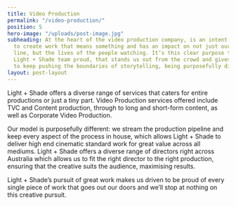 ```yaml
---
title: Video Production
permalink: "/video-production/"
position: 5
hero-image: "/uploads/post-image.jpg"
subheading: At the heart of the video production company, is an intent to be different,
  to create work that means something and has an impact on not just our clients bottom
  line, but the lives of the people watching. It’s this clear purpose that makes the
  Light + Shade team proud, that stands us out from the crowd and gives us the motivation
  to keep pushing the boundaries of storytelling, being purposefully different.
layout: post-layout
---
```


Light \+ Shade offers a diverse range of services that caters for entire productions or just a tiny part. Video Production services offered include TVC and Content production, through to long and short-form content, as well as Corporate Video Production.

Our model is purposefully different: we stream the production pipeline and keep every aspect of the process in house, which allows Light \+ Shade to deliver high end cinematic standard work for great value across all mediums. Light \+ Shade offers a diverse range of directors right across Australia which allows us to fit the right director to the right production, ensuring that the creative suits the audience, maximising results.

Light \+ Shade’s pursuit of great work makes us driven to be proud of every single piece of work that goes out our doors and we’ll stop at nothing on this creative pursuit.